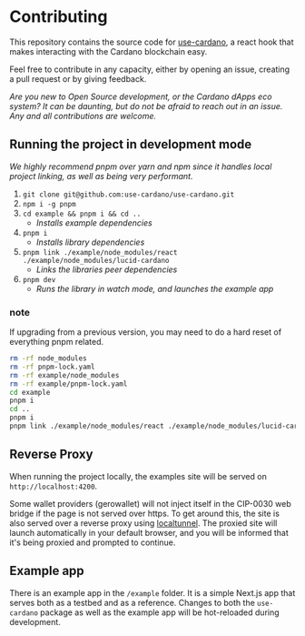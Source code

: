# Contributing

This repository contains the source code for [use-cardano](https://www.npmjs.com/package/use-cardano), a react hook that makes interacting with the Cardano blockchain easy.

Feel free to contribute in any capacity, either by opening an issue, creating a pull request or by giving feedback.

_Are you new to Open Source development, or the Cardano dApps eco system? It can be daunting, but do not be afraid to reach out in an issue. Any and all contributions are welcome._

## Running the project in development mode

_We highly recommend pnpm over yarn and npm since it handles local project linking, as well as being very performant._

1. `git clone git@github.com:use-cardano/use-cardano.git`
1. `npm i -g pnpm`
1. `cd example && pnpm i && cd ..`
   - _Installs example dependencies_
2. `pnpm i`
   - _Installs library dependencies_
3. `pnpm link ./example/node_modules/react ./example/node_modules/lucid-cardano`
   - _Links the libraries peer dependencies_
4. `pnpm dev`
   - _Runs the library in watch mode, and launches the example app_

### note

If upgrading from a previous version, you may need to do a hard reset of everything pnpm related.

```bash
rm -rf node_modules
rm -rf pnpm-lock.yaml
rm -rf example/node_modules
rm -rf example/pnpm-lock.yaml
cd example
pnpm i
cd ..
pnpm i
pnpm link ./example/node_modules/react ./example/node_modules/lucid-cardano
```

## Reverse Proxy

When running the project locally, the examples site will be served on `http://localhost:4200`.

Some wallet providers (gerowallet) will not inject itself in the CIP-0030 web bridge if the page is not served over https. To get around this, the site is also served over a reverse proxy using [localtunnel](https://www.npmjs.com/package/localtunnel). The proxied site will launch automatically in your default browser, and you will be informed that it's being proxied and prompted to continue.

## Example app

There is an example app in the `/example` folder. It is a simple Next.js app that serves both as a testbed and as a reference. Changes to both the `use-cardano` package as well as the example app will be hot-reloaded during development.
